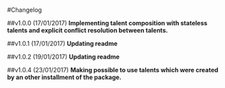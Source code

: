 #Changelog

##v1.0.0 (17/01/2017)
**Implementing talent composition with stateless talents and explicit conflict resolution between talents.**

##v1.0.1 (17/01/2017)
**Updating readme**

##v1.0.2 (19/01/2017)
**Updating readme**

##v1.0.4 (23/01/2017)
**Making possible to use talents which were created by an other installment of the package.**